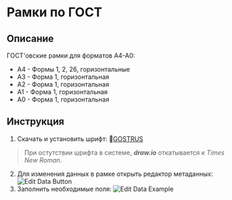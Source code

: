 # Рамки по ГОСТ

## Описание
ГОСТ'овские рамки для форматов A4-A0:
* А4 - Формы 1, 2, 26, горизонтальные
* А3 - Форма 1, горизонтальная
* А2 - Форма 1, горизонтальная
* А1 - Форма 1, горизонтальная
* А0 - Форма 1, горизонтальная

## Инструкция
1. Скачать и установить шрифт: 📄[GOSTRUS](https://fontlibrary.org/ru/font/gostrus-type-a)
> При остутствии шрифта в системе, _**draw.io**_ откатывается к _Times New Roman_.
2. Для изменения данных в рамке открыть редактор метаданных:
![Edit Data Button](https://imgur.com/Gi8PdG1.jpg "Edit Data Button")
3. Заполнить необходимые поля:
![Edit Data Example](https://imgur.com/1brdOtW.jpg "Edit Data Example")
